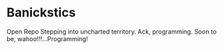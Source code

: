Banickstics
===========

Open Repo
Stepping into uncharted territory.  Ack, programming.  Soon to be, wahoo!!!...Programming!
